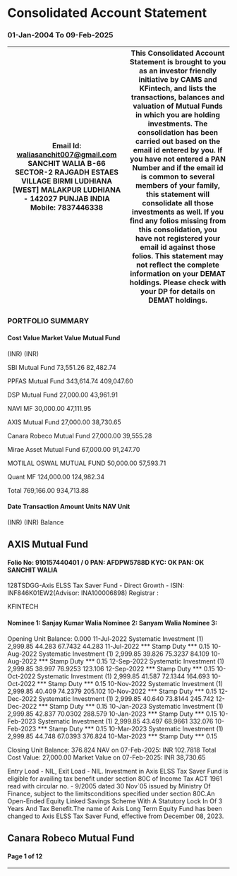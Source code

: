 # Consolidated Account Statement

### 01-Jan-2004 To 09-Feb-2025

|Email Id: waliasanchit007@gmail.com SANCHIT WALIA B-66 SECTOR-2 RAJGADH ESTAES VILLAGE BIRMI LUDHIANA [WEST] MALAKPUR LUDHIANA - 142027 PUNJAB INDIA Mobile: 7837446338|This Consolidated Account Statement is brought to you as an investor friendly initiative by CAMS and KFintech, and lists the transactions, balances and valuation of Mutual Funds in which you are holding investments. The consolidation has been carried out based on the email id entered by you. If you have not entered a PAN Number and if the email id is common to several members of your family, this statement will consolidate all those investments as well. If you find any folios missing from this consolidation, you have not registered your email id against those folios. This statement may not reflect the complete information on your DEMAT holdings. Please check with your DP for details on DEMAT holdings.|
|---|---|


### PORTFOLIO SUMMARY

#### Cost Value Market Value Mutual Fund
 (INR) (INR)

SBI Mutual Fund 73,551.26 82,482.74

PPFAS Mutual Fund 343,614.74 409,047.60

DSP Mutual Fund 27,000.00 43,961.91

NAVI MF 30,000.00 47,111.95

AXIS Mutual Fund 27,000.00 38,730.65

Canara Robeco Mutual Fund 27,000.00 39,555.28

Mirae Asset Mutual Fund 67,000.00 91,247.70

MOTILAL OSWAL MUTUAL FUND 50,000.00 57,593.71

Quant MF 124,000.00 124,982.34

Total 769,166.00 934,713.88

#### Date Transaction Amount Units NAV           Unit
(INR) (INR) Balance


## AXIS Mutual Fund

#### Folio No: 910157440401 / 0 PAN: AFDPW5788D KYC: OK PAN: OK SANCHIT WALIA

128TSDGG-Axis ELSS Tax Saver Fund - Direct Growth - ISIN: INF846K01EW2(Advisor: INA100006898) Registrar :

KFINTECH

#### Nominee 1: Sanjay Kumar Walia Nominee 2: Sanyam Walia Nominee 3:

Opening Unit Balance: 0.000
11-Jul-2022 Systematic Investment (1) 2,999.85 44.283 67.7432 44.283
11-Jul-2022 *** Stamp Duty *** 0.15
10-Aug-2022 Systematic Investment (1) 2,999.85 39.826 75.3237 84.109
10-Aug-2022 *** Stamp Duty *** 0.15
12-Sep-2022 Systematic Investment (1) 2,999.85 38.997 76.9253 123.106
12-Sep-2022 *** Stamp Duty *** 0.15
10-Oct-2022 Systematic Investment (1) 2,999.85 41.587 72.1344 164.693
10-Oct-2022 *** Stamp Duty *** 0.15
10-Nov-2022 Systematic Investment (1) 2,999.85 40.409 74.2379 205.102
10-Nov-2022 *** Stamp Duty *** 0.15
12-Dec-2022 Systematic Investment (1) 2,999.85 40.640 73.8144 245.742
12-Dec-2022 *** Stamp Duty *** 0.15
10-Jan-2023 Systematic Investment (1) 2,999.85 42.837 70.0302 288.579
10-Jan-2023 *** Stamp Duty *** 0.15
10-Feb-2023 Systematic Investment (1) 2,999.85 43.497 68.9661 332.076
10-Feb-2023 *** Stamp Duty *** 0.15
10-Mar-2023 Systematic Investment (1) 2,999.85 44.748 67.0393 376.824
10-Mar-2023 *** Stamp Duty *** 0.15

Closing Unit Balance: 376.824 NAV on 07-Feb-2025: INR 102.7818 Total Cost Value: 27,000.00 Market Value on 07-Feb-2025: INR 38,730.65


Entry Load - NIL, Exit Load - NIL. Investment in Axis ELSS Tax Saver Fund is eligible for availing tax benefit under section 80C of Income Tax ACT 1961 read with
circular no. - 9/2005 dated 30 Nov`05 issued by Ministry Of Finance, subject to the limitsconditions specified under section 80C.An Open-Ended Equity Linked Savings
Scheme With A Statutory Lock In Of 3 Years And Tax Benefit.The name of Axis Long Term Equity Fund has been changed to Axis ELSS Tax Saver Fund, effective from
December 08, 2023.


## Canara Robeco Mutual Fund


#### Page 1 of 12


-----

